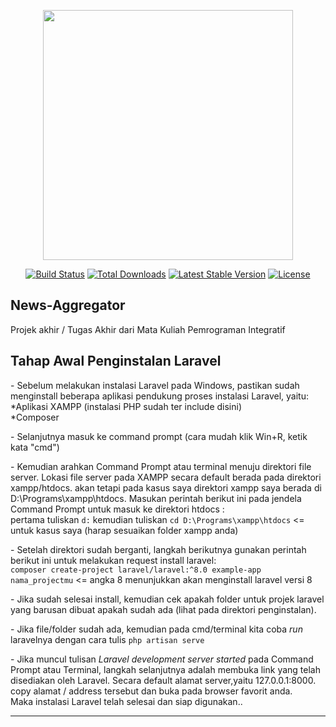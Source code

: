 <p align="center"><a href="https://laravel.com" target="_blank"><img src="https://raw.githubusercontent.com/laravel/art/master/logo-lockup/5%20SVG/2%20CMYK/1%20Full%20Color/laravel-logolockup-cmyk-red.svg" width="400"></a></p>

<p align="center">
<a href="https://travis-ci.org/laravel/framework"><img src="https://travis-ci.org/laravel/framework.svg" alt="Build Status"></a>
<a href="https://packagist.org/packages/laravel/framework"><img src="https://poser.pugx.org/laravel/framework/d/total.svg" alt="Total Downloads"></a>
<a href="https://packagist.org/packages/laravel/framework"><img src="https://poser.pugx.org/laravel/framework/v/stable.svg" alt="Latest Stable Version"></a>
<a href="https://packagist.org/packages/laravel/framework"><img src="https://poser.pugx.org/laravel/framework/license.svg" alt="License"></a>
</p>

## News-Aggregator
Projek akhir / Tugas Akhir dari Mata Kuliah Pemrograman Integratif

<h2> Tahap Awal Penginstalan Laravel </h2>
  <p> - Sebelum melakukan instalasi Laravel pada Windows, pastikan sudah menginstall beberapa aplikasi pendukung proses instalasi Laravel, yaitu:<br>
	*Aplikasi XAMPP (instalasi PHP sudah ter include disini)<br>
   *Composer 
  </p>
 <p> - Selanjutnya masuk ke command prompt (cara mudah klik Win+R, ketik kata "cmd") </p> 
  <p> - Kemudian arahkan Command Prompt atau terminal menuju direktori file server. Lokasi file server pada XAMPP secara default berada pada direktori xampp/htdocs. akan         tetapi pada kasus saya direktori xampp saya berada di D:\Programs\xampp\htdocs. Masukan perintah berikut ini pada jendela Command Prompt untuk masuk ke direktori         htdocs :<br>
	pertama tuliskan <code>d:</code> kemudian tuliskan <code>cd D:\Programs\xampp\htdocs</code> <= untuk kasus saya (harap sesuaikan folder xampp anda)</p> 
 <p> - Setelah direktori sudah berganti, langkah berikutnya gunakan perintah berikut ini untuk melakukan request install laravel:<br>
	 <code>composer create-project laravel/laravel:^8.0 example-app nama_projectmu</code> <= angka 8 menunjukkan akan menginstall laravel versi 8 </p> 
  <p> - Jika sudah selesai install, kemudian cek apakah folder untuk projek laravel yang barusan dibuat apakah sudah ada (lihat pada direktori penginstalan). </p> 
<p> - Jika file/folder sudah ada, kemudian pada cmd/terminal kita coba <i>run</i> laravelnya dengan cara tulis <code>php artisan serve</code></p> 
<p> - Jika muncul tulisan <i>Laravel development server started</i> pada Command Prompt atau Terminal, langkah selanjutnya adalah membuka link yang telah disediakan oleh Laravel. Secara default alamat server,yaitu 127.0.0.1:8000. copy alamat / address tersebut dan buka pada browser favorit anda. <br> Maka instalasi Laravel telah selesai dan siap digunakan..</p><hr>
